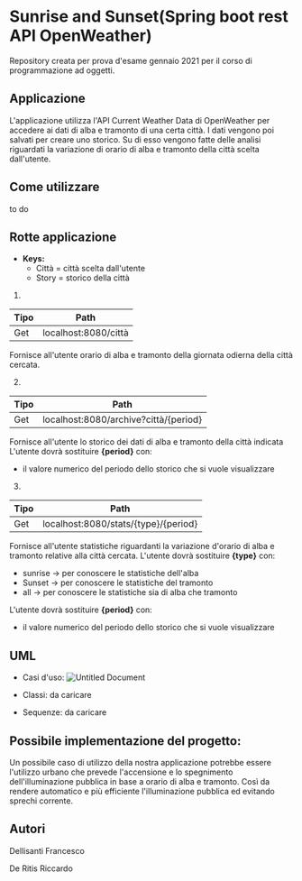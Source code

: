 # Sunrise and Sunset(Spring boot rest API OpenWeather)
Repository creata per prova d'esame gennaio 2021 per il corso di programmazione ad oggetti.

## Applicazione
L'applicazione utilizza l'API Current Weather Data di OpenWeather per accedere ai dati di alba e tramonto di una certa città.
I dati vengono poi salvati per creare uno storico. Su di esso vengono fatte delle analisi riguardati la variazione di orario di alba e tramonto della città scelta dall'utente.

## Come utilizzare

to do

## Rotte applicazione

* **Keys:**
	* Città = città scelta dall'utente
	* Story = storico della città

1.
Tipo | Path |
---- | ---- |
Get | localhost:8080/città |

Fornisce all'utente orario di alba e tramonto della giornata odierna della città cercata.

2.
Tipo | Path |
---- | ---- |
Get | localhost:8080/archive?città/{period} |

Fornisce all'utente lo storico dei dati di alba e tramonto della città indicata
L'utente dovrà sostituire **{period}** con:

  * il valore numerico del periodo dello storico che si vuole visualizzare

3.
Tipo | Path |
---- | ---- |
Get | localhost:8080/stats/{type}/{period} |

Fornisce all'utente statistiche riguardanti la variazione d'orario di alba e tramonto relative alla città cercata.
L'utente dovrà sostituire **{type}** con:

  * sunrise -> per conoscere le statistiche dell'alba
  * Sunset -> per conoscere le statistiche del tramonto
  * all -> per conoscere le statistiche sia di alba che tramonto 
	
L'utente dovrà sostituire **{period}** con:

  * il valore numerico del periodo dello storico che si vuole visualizzare
	
## UML
* Casi d'uso:
![Untitled Document](https://user-images.githubusercontent.com/71764245/102500681-dd6d9200-407c-11eb-9096-57e0271d8aaa.png)

* Classi:
da caricare

* Sequenze:
da caricare

## Possibile implementazione del progetto:
Un possibile caso di utilizzo della nostra applicazione potrebbe essere l'utilizzo urbano che prevede l'accensione e lo spegnimento dell'illuminazione pubblica in base a orario di alba e tramonto. Così da rendere automatico e più efficiente l'illuminazione pubblica ed evitando sprechi corrente.

## Autori
Dellisanti Francesco

De Ritis Riccardo



